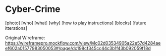 # Cyber-Crime
[photo]
            [who]
            [what]
            [why]
            [how to play instructions]
            [blocks]
            [future itterations]


Original Wireframe:
      https://wireframepro.mockflow.com/view/Mc02d03534905a22e57d4284aeef602a01577983050053#/page/dc198cf345cc44c3b1f43b092059f18d
